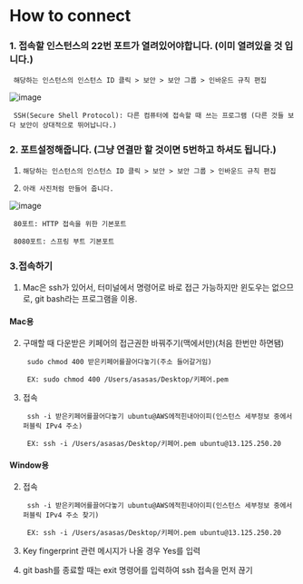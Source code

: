 # How to connect
### 1. 접속할 인스턴스의 22번 포트가 열려있어야합니다. (이미 열려있을 것 입니다.)   
     해당하는 인스턴스의 인스턴스 ID 클릭 > 보안 > 보안 그룹 > 인바운드 규칙 편집 

![image](https://user-images.githubusercontent.com/90609214/150672216-ea1b6090-fb4c-4766-880b-8288ccececa6.png)

     SSH(Secure Shell Protocol): 다른 컴퓨터에 접속할 때 쓰는 프로그램 (다른 것들 보다 보안이 상대적으로 뛰어납니다.)


### 2. 포트설정해줍니다. (그냥 연결만 할 것이면 5번하고 하셔도 됩니다.)

1.     해당하는 인스턴스의 인스턴스 ID 클릭 > 보안 > 보안 그룹 > 인바운드 규칙 편집

2.     아래 사진처럼 만들어 줍니다. 
![image](https://user-images.githubusercontent.com/90609214/150672475-bb637f6b-d6f8-4ee0-8708-907569443d86.png)
     
     80포트: HTTP 접속을 위한 기본포트

     8080포트: 스프링 부트 기본포트

### 3.접속하기 

1.    Mac은 ssh가 있어서, 터미널에서 명령어로 바로 접근 가능하지만 윈도우는 없으므로, git bash라는 프로그램을 이용.
      
#### Mac용
2.   구매할 때 다운받은 키페어의 접근권한 바꿔주기(맥에서만)(처음 한번만 하면됌)

          sudo chmod 400 받은키페어를끌어다놓기(주소 들어갈거임)  
          
          EX: sudo chmod 400 /Users/asasas/Desktop/키페어.pem

3.   접속
     
          ssh -i 받은키페어를끌어다놓기 ubuntu@AWS에적힌내아이피(인스턴스 세부정보 중에서 퍼블릭 IPv4 주소)

          EX: ssh -i /Users/asasas/Desktop/키페어.pem ubuntu@13.125.250.20
    
#### Window용

2.   접속
     
          ssh -i 받은키페어를끌어다놓기 ubuntu@AWS에적힌내아이피(인스턴스 세부정보 중에서 퍼블릭 IPv4 주소 찾기)

          EX: ssh -i /Users/asasas/Desktop/키페어.pem ubuntu@13.125.250.20
     
3.   Key fingerprint 관련 메시지가 나올 경우 Yes를 입력
     
4.   git bash를 종료할 때는 exit 명령어를 입력하여 ssh 접속을 먼저 끊기
